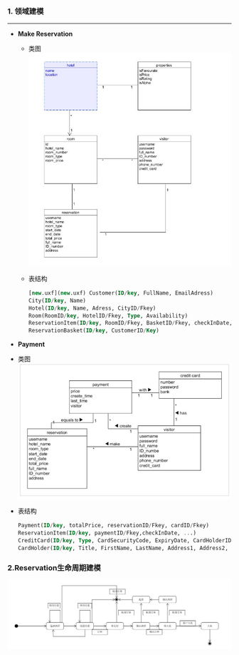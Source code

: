 ### 1. 领域建模

------

- **Make Reservation**

  - 类图
    ![](https://github.com/qw1998/xitongfenxi/blob/master/pic/6_2.jpg)
    

  - 表结构

    ```sql
    [new.uxf](new.uxf) Customer(ID/key, FullName, EmailAdress)
    City(ID/key, Name)
    Hotel(ID/key, Name, Adress, CityID/Fkey)
    Room(RoomID/key, HotelID/Fkey, Type, Availability)
    ReservationItem(ID/key, RoomID/Fkey, BasketID/Fkey, checkInDate, checkOutDate, NumberOfAdults, NumberOfChildren, Price, IsSmoking)
    ReservationBasket(ID/key, CustomerID/Key)
    ```

-  **Payment**

  - 类图
    ![](https://github.com/qw1998/xitongfenxi/blob/master/pic/6_3.jpg)
    

  - 表结构

    ```sql
    Payment(ID/key, totalPrice, reservationID/Fkey, cardID/Fkey)
    ReservationItem(ID/key, paymentID/Fkey,checkInDate, ...)
    CreditCard(ID/key, Type, CardSecurityCode, ExpiryDate, CardHolderID/Fkey)
    CardHolder(ID/key, Title, FirstName, LastName, Address1, Address2, City, CountyOrState, Country, Postcode, DaytimeTelephone, EveningTelephone)
    ```

### 2.Reservation生命周期建模

![](https://github.com/qw1998/xitongfenxi/blob/master/pic/6_1.jpg)
